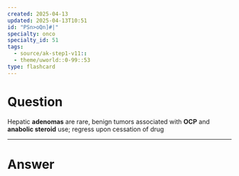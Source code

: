 ```yaml
---
created: 2025-04-13
updated: 2025-04-13T10:51
id: "PSn>oQn]#|"
specialty: onco
specialty_id: 51
tags:
  - source/ak-step1-v11::
  - theme/uworld::0-99::53
type: flashcard
---
```


# Question
Hepatic **adenomas** are rare, benign tumors associated with **OCP** and **anabolic steroid** use; regress upon cessation of drug

---

# Answer

